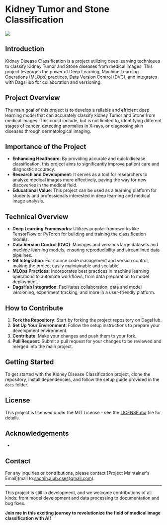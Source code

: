 # Kidney Tumor and Stone Classification
![](https://storage.googleapis.com/kaggle-datasets-images/1686903/2764486/74acd8a7225545d03cd69cd77b1b4e25/dataset-cover.png?t=2021-11-23-19-42-06)
## Introduction
Kidney Disease Classification is a project utilizing deep learning techniques to classify Kidney Tumor and Stone diseases from medical images. This project leverages the power of Deep Learning, Machine Learning Operations (MLOps) practices, Data Version Control (DVC), and integrates with DagsHub for collaboration and versioning.

## Project Overview
The main goal of this project is to develop a reliable and efficient deep learning model that can accurately classify kidney Tumor and Stone from medical images. This could include, but is not limited to, identifying different stages of cancer, detecting anomalies in X-rays, or diagnosing skin diseases through dermatological imaging.

## Importance of the Project
- **Enhancing Healthcare**: By providing accurate and quick disease classification, this project aims to significantly improve patient care and diagnostic accuracy.
- **Research and Development**: It serves as a tool for researchers to analyze medical images more effectively, paving the way for new discoveries in the medical field.
- **Educational Value**: This project can be used as a learning platform for students and professionals interested in deep learning and medical image analysis.

## Technical Overview
- **Deep Learning Frameworks**: Utilizes popular frameworks like TensorFlow or PyTorch for building and training the classification models.
- **Data Version Control (DVC)**: Manages and versions large datasets and machine learning models, ensuring reproducibility and streamlined data pipelines.
- **Git Integration**: For source code management and version control, making the project easily maintainable and scalable.
- **MLOps Practices**: Incorporates best practices in machine learning operations to automate workflows, from data preparation to model deployment.
- **DagsHub Integration**: Facilitates collaboration, data and model versioning, experiment tracking, and more in a user-friendly platform.

## How to Contribute
1. **Fork the Repository**: Start by forking the project repository on DagsHub.
2. **Set Up Your Environment**: Follow the setup instructions to prepare your development environment.
3. **Contribute**: Make your changes and push them to your fork.
4. **Pull Request**: Submit a pull request for your changes to be reviewed and merged into the main project.

## Getting Started
To get started with the Kidney Disease Classification project, clone the repository, install dependencies, and follow the setup guide provided in the `docs` folder.

## License
This project is licensed under the MIT License - see the [LICENSE.md](LICENSE) file for details.

## Acknowledgements
- 

## Contact
For any inquiries or contributions, please contact [Project Maintainer's Email](mail to:sadhin.aiub.cse@gmail.com).

---

This project is still in development, and we welcome contributions of all kinds: from model development and data processing to documentation and bug fixes.

**Join me in this exciting journey to revolutionize the field of medical image classification with AI!**
